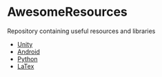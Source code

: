 # AwesomeResources
Repository containing useful resources and libraries

* [Unity](https://github.com/VictorHerbert/AwesomeResources/tree/master/Unity)
* [Android](https://github.com/VictorHerbert/AwesomeResources/tree/master/Android)
* [Python](https://github.com/VictorHerbert/AwesomeResources/tree/master/Python)
* [LaTex](https://github.com/VictorHerbert/AwesomeResources/tree/master/Latex)
